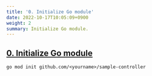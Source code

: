 ```yaml
---
title: '0. Initialize Go module'
date: 2022-10-17T10:05:09+0900
weight: 2
summary: Initialize Go module.
---
```


## [0. Initialize Go module](https://github.com/nakamasato/sample-controller/commit/d5bd3b7c353ece1f694822e510f01c9da38ed4d6)

```
go mod init github.com/<yourname>/sample-controller
```
